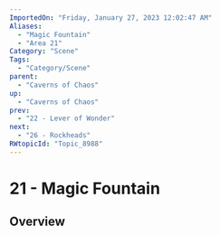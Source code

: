 ```yaml
---
ImportedOn: "Friday, January 27, 2023 12:02:47 AM"
Aliases:
  - "Magic Fountain"
  - "Area 21"
Category: "Scene"
Tags:
  - "Category/Scene"
parent:
  - "Caverns of Chaos"
up:
  - "Caverns of Chaos"
prev:
  - "22 - Lever of Wonder"
next:
  - "26 - Rockheads"
RWtopicId: "Topic_8988"
---
```

# 21 - Magic Fountain
## Overview
